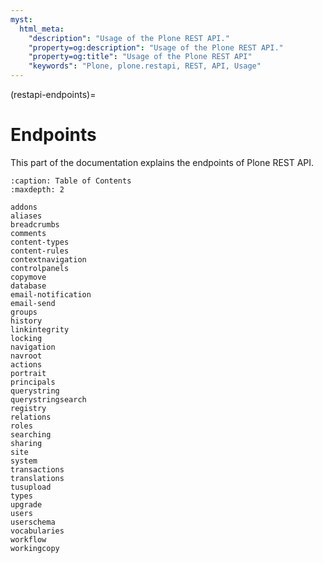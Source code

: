 ```yaml
---
myst:
  html_meta:
    "description": "Usage of the Plone REST API."
    "property=og:description": "Usage of the Plone REST API."
    "property=og:title": "Usage of the Plone REST API"
    "keywords": "Plone, plone.restapi, REST, API, Usage"
---
```


(restapi-endpoints)=

# Endpoints

This part of the documentation explains the endpoints of Plone REST API.

```{toctree}
:caption: Table of Contents
:maxdepth: 2

addons
aliases
breadcrumbs
comments
content-types
content-rules
contextnavigation
controlpanels
copymove
database
email-notification
email-send
groups
history
linkintegrity
locking
navigation
navroot
actions
portrait
principals
querystring
querystringsearch
registry
relations
roles
searching
sharing
site
system
transactions
translations
tusupload
types
upgrade
users
userschema
vocabularies
workflow
workingcopy
```
